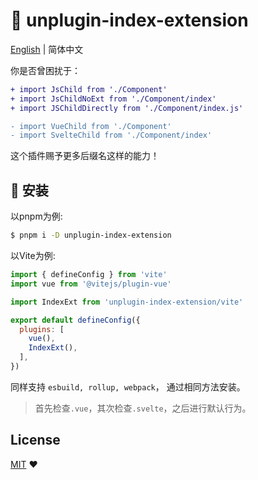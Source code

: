 # :tada: unplugin-index-extension

[English](./README.md) | 简体中文

你是否曾困扰于：

```diff
+ import JsChild from './Component'
+ import JsChildNoExt from './Component/index'
+ import JSChildDirectly from './Component/index.js'

- import VueChild from './Component'
- import SvelteChild from './Component/index'
```

这个插件赐予更多后缀名这样的能力！

## :memo: 安装

以pnpm为例:

```sh
$ pnpm i -D unplugin-index-extension
```

以Vite为例:

```js
import { defineConfig } from 'vite'
import vue from '@vitejs/plugin-vue'

import IndexExt from 'unplugin-index-extension/vite'

export default defineConfig({
  plugins: [
    vue(),
    IndexExt(),
  ],
})
```

同样支持 `esbuild, rollup, webpack`， 通过相同方法安装。

> 首先检查`.vue`，其次检查`.svelte`，之后进行默认行为。

## License

[MIT](./LICENSE) :heart:
